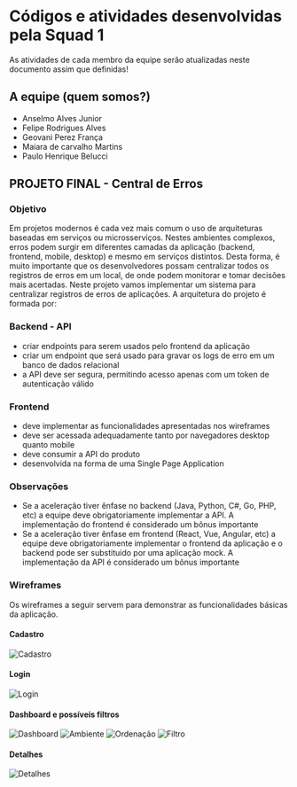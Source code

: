 # Códigos e atividades desenvolvidas pela Squad 1

As atividades de cada membro da equipe serão atualizadas neste documento assim que definidas!

## A equipe (quem somos?)

- Anselmo Alves Junior
- Felipe Rodrigues Alves
- Geovani Perez França
- Maiara de carvalho Martins
- Paulo Henrique Belucci

## PROJETO FINAL - Central de Erros

### Objetivo

Em projetos modernos é cada vez mais comum o uso de arquiteturas baseadas em serviços ou microsserviços. Nestes ambientes complexos, erros podem surgir em diferentes camadas da aplicação (backend, frontend, mobile, desktop) e mesmo em serviços distintos. Desta forma, é muito importante que os desenvolvedores possam centralizar todos os registros de erros em um local, de onde podem monitorar e tomar decisões mais acertadas. Neste projeto vamos implementar um sistema para centralizar registros de erros de aplicações.
A arquitetura do projeto é formada por:

### Backend - API

- criar endpoints para serem usados pelo frontend da aplicação
- criar um endpoint que será usado para gravar os logs de erro em um banco de dados relacional
- a API deve ser segura, permitindo acesso apenas com um token de autenticação válido

### Frontend

- deve implementar as funcionalidades apresentadas nos wireframes
- deve ser acessada adequadamente tanto por navegadores desktop quanto mobile
- deve consumir a API do produto
- desenvolvida na forma de uma Single Page Application

### Observações

- Se a aceleração tiver ênfase no backend (Java, Python, C#, Go, PHP, etc) a equipe deve obrigatoriamente implementar a API. A implementação do frontend é considerado um bônus importante
- Se a aceleração tiver ênfase em frontend (React, Vue, Angular, etc) a equipe deve obrigatoriamente implementar o frontend da aplicação e o backend pode ser substituido por uma aplicação mock. A implementação da API é considerado um bônus importante

### Wireframes

Os wireframes a seguir servem para demonstrar as funcionalidades básicas da aplicação.

#### Cadastro

![Cadastro](wireframes/1-cadastro.png)

#### Login

![Login](wireframes/2-login.png)

#### Dashboard e possíveis filtros

![Dashboard](wireframes/3-dashboard.png)
![Ambiente](wireframes/4-ambientes.png)
![Ordenação](wireframes/5-order.png)
![Filtro](wireframes/6-filtro.png)

#### Detalhes

![Detalhes](wireframes/7-detalhes.png)

